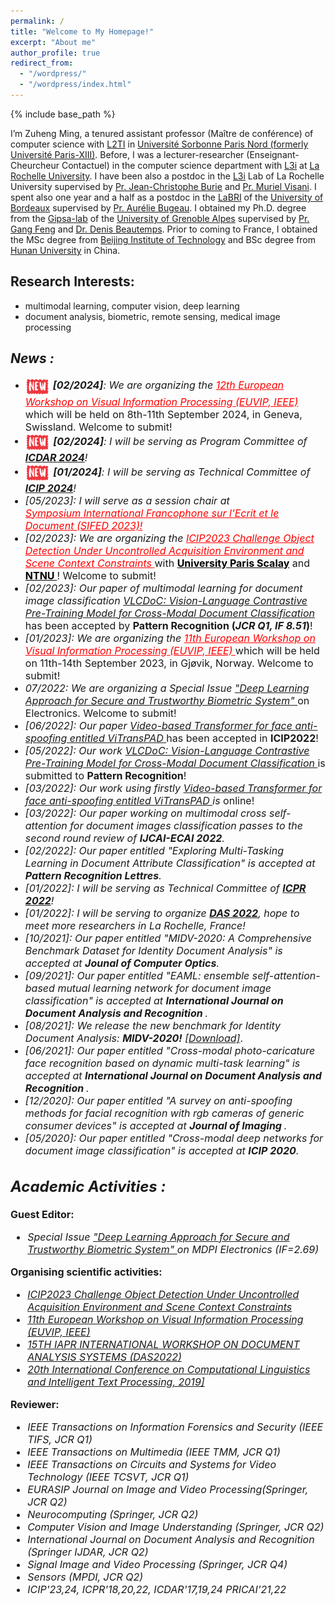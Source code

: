```yaml
---
permalink: /
title: "Welcome to My Homepage!"
excerpt: "About me"
author_profile: true
redirect_from: 
  - "/wordpress/"
  - "/wordpress/index.html"
---
```


{% include base_path %}

I’m Zuheng Ming, a tenured assistant professor (Maître de conférence) of computer science with [L2TI](https://www-l2ti.univ-paris13.fr/) in [Université Sorbonne Paris Nord (formerly Université Paris-XIII)](https://www.univ-paris13.fr/). Before, I was  a lecturer-researcher (Enseignant-Cheurcheur Contactuel) in the computer science department with [L3i](https://l3i.univ-larochelle.fr/) at [La Rochelle University](https://www.univ-larochelle.fr/en/). I have  been also a postdoc in the [L3i](https://l3i.univ-larochelle.fr/) Lab of La Rochelle University supervised by [Pr. Jean-Christophe Burie](https://scholar.google.fr/citations?user=nDsQHAQAAAAJ&hl=en) and [Pr. Muriel Visani](https://pageperso.univ-lr.fr/mvisani/). I spent also one year and a half as a postdoc in the [LaBRI](https://www.labri.fr/) of the [University of Bordeaux](https://www.u-bordeaux.com/) supervised by [Pr. Aurélie Bugeau](https://www.labri.fr/perso/bugeau/index.php). I obtained my Ph.D. degree from the [Gipsa-lab](http://www.gipsa-lab.grenoble-inp.fr/index.php) of the [University of Grenoble Alpes](https://www.univ-grenoble-alpes.fr/) supervised by [Pr. Gang Feng](https://www.grenoble-inp.fr/fr/personnel/m-feng-gang) and [Dr. Denis Beautemps](https://scholar.google.fr/citations?user=IUBvHCcAAAAJ&hl=fr). Prior to coming to France, I obtained the MSc degree from [Beijing Institute of Technology](https://english.bit.edu.cn/) and BSc degree from [Hunan University](http://www-en.hnu.edu.cn/index.htm) in China.

## Research Interests: 
- multimodal learning, computer vision, deep learning 
- document analysis, biometric, remote sensing, medical image processing

<!--
My research interests span in computer vision, multimodal learning and deep learning as well as its applications.  
- Applications: Biometrics (face anti-spoofing, face recognition, face detection); document images classifications; interdisciplinary applications of deep learning
- Methods: Supervised/Self-supervised deep learning methods (Transformers, CNNs, ...); Multimodal learning (language-vision), Multi-task learning and Metric learning; 
- Data: Natural images, heterogeneous data (text, visiaul images, 3D depth images, caricatures)  
-->

## *News :* 
- <img alt="Clips" src="/images/new2.gif" align="center" width="40"> <font size=3><em><strong>[02/2024]</strong>: We are organizing the <a href="https://www.euvip2024.org/" style="color:red;"> 12th European Workshop on Visual Information Processing (EUVIP, IEEE) </a></em> which will be held on 8th-11th September 2024, in Geneva, Swissland. Welcome to submit!
- <img alt="Clips" src="/images/new2.gif" align="center" width="40"> <font size=3><em><strong>[02/2024]</strong>: I will be serving as Program Committee of <strong><a href="https://icdar2024.net/">ICDAR 2024</a></strong>!</em></font>
- <img alt="Clips" src="/images/new2.gif" align="center" width="40"> <font size=3><em><strong>[01/2024]</strong>: I will be serving as Technical Committee of <strong><a href="https://2024.ieeeicip.org/">ICIP 2024</a></strong>!</em></font>
- <font size=3><em>[05/2023]: I will serve as a session chair at 	
 <a href="https://sifed2023.sciencesconf.org/" style="color:red;"> Symposium International Francophone sur l'Ecrit et le Document (SIFED 2023)! </a></em>
- <font size=3><em>[02/2023]: We are organizing the <a href="https://sites.google.com/view/icip-2023-object-detection/accueil" style="color:red;"> ICIP2023 Challenge Object Detection Under Uncontrolled Acquisition Environment and Scene Context Constraints </a></em> with <a href="https://www.universite-paris-saclay.fr/" style="color:black;"> <strong>University Paris Scalay</strong></a> and <a href="https://www.ntnu.edu/" style="color:black;"> <strong> NTNU </strong></a>! Welcome to submit!
- <font size=3><em> [02/2023]: Our paper of multimodal learning for document image classification <a href="https://arxiv.org/pdf/2205.12029.pdf"> VLCDoC: Vision-Language Contrastive Pre-Training Model for Cross-Modal Document Classification </a></em>  has been accepted by <strong>Pattern Recognition (<em>JCR Q1, IF 8.51</em>)</strong>!</font>
- <font size=3><em>[01/2023]: We are organizing the <a href="https://www.euvip2023.org/" style="color:red;"> 11th European Workshop on Visual Information Processing (EUVIP, IEEE) </a></em> which will be held on 11th-14th September 2023, in Gjøvik, Norway. Welcome to submit!
- <font size=3><em>07/2022: We are organizing a Special Issue <a href="https://www.mdpi.com/journal/electronics/special_issues/RY06T6PGQ0">"Deep Learning Approach for Secure and Trustworthy Biometric System" </a></em> on Electronics. Welcome to submit!
- <font size=3><em>[06/2022]: Our paper <a href="https://arxiv.org/pdf/2203.01562.pdf" title="ViTransPAD"> Video-based Transformer for face anti-spoofing entitled ViTransPAD </a></em> has been accepted in <strong>ICIP2022</strong>!</font>
- <font size=3><em> [05/2022]: Our work <a href="https://arxiv.org/pdf/2205.12029.pdf"> VLCDoC: Vision-Language Contrastive Pre-Training
Model for Cross-Modal Document Classification </a></em>  is submitted to <strong>Pattern Recognition</strong>!</font>
- <font size=3><em>[03/2022]: Our work using firstly <a href="https://arxiv.org/pdf/2203.01562.pdf" title="ViTransPAD"> Video-based Transformer for face anti-spoofing entitled ViTransPAD </a> is </em> online!</font>
- <font size=3><em>[03/2022]: Our paper working on multimodal cross self-attention for document images classification passes to the second round review of <strong>IJCAI-ECAI 2022</strong>.</em></font>
- <font size=3><em>[02/2022]: Our paper entitled "Exploring Multi-Tasking Learning in Document Attribute Classification" is accepted at <strong>Pattern Recognition Lettres</strong>.</em></font>
- <font size=3><em>[01/2022]: I will be serving as Technical Committee of <strong><a href="https://www.icpr2022.com/">ICPR 2022</a></strong>!</em></font>
- <font size=3><em>[01/2022]: I will be serving to organize <strong><a href="https://das2022.univ-lr.fr/">DAS 2022</a></strong>, hope to meet more researchers in La Rochelle, France!</em></font>
- <font size=3><em>[10/2021]: Our paper entitled "MIDV-2020: A Comprehensive Benchmark Dataset for Identity Document Analysis" is accepted at <strong>Jounal of Computer Optics</strong>.</em></font>
- <font size=3><em>[09/2021]: Our paper entitled "EAML: ensemble self-attention-based mutual learning network for document image classification" is accepted at <strong>International Journal on Document Analysis and Recognition </strong>.</em></font>
- <font size=3><em>[08/2021]: We release the new benchmark for Identity Document Analysis: <strong>MIDV-2020!</strong> <a href="http://l3i-share.univ-lr.fr/MIDV2020/midv2020.html" title="MIDV2020">[Download]</a></em>.</font>
- <font size=3><em>[06/2021]: Our paper entitled "Cross-modal photo-caricature face recognition based on dynamic multi-task learning" is accepted at <strong>International Journal on Document Analysis and Recognition </strong>.</em></font>
- <font size=3><em>[12/2020]: Our paper entitled "A survey on anti-spoofing methods for facial recognition with rgb cameras of generic consumer devices" is accepted at <strong>Journal of Imaging </strong>.</em></font>
- <font size=3><em>[05/2020]: Our paper entitled "Cross-modal deep networks for document image classification" is accepted at <strong>ICIP 2020</strong>.</em></font>

## *Academic Activities :* 
**Guest Editor:**
  
- <font size=3><em>Special Issue <a href="https://www.mdpi.com/journal/electronics/special_issues/RY06T6PGQ0">"Deep Learning Approach for Secure and Trustworthy Biometric System" </a> on MDPI Electronics (IF=2.69)</em></font>  
  
**Organising scientific activities:**
- <font size=3><em><a href="https://sites.google.com/view/icip-2023-object-detection/accueil">ICIP2023 Challenge Object Detection Under Uncontrolled Acquisition Environment and Scene Context Constraints</a></em></font>
- <font size=3><em><a href="https://www.euvip2023.org/">11th European Workshop on Visual Information Processing (EUVIP, IEEE)</a></em></font>
- <font size=3><em><a href="https://das2022.univ-lr.fr/">15TH IAPR INTERNATIONAL WORKSHOP ON DOCUMENT ANALYSIS SYSTEMS (DAS2022)</a></em></font> 
- <font size=3><em><a href="http://www.cicling.org/2019/">20th International Conference on Computational Linguistics and Intelligent Text Processing, 2019]</a></em></font>  
  
**Reviewer:**
- <font size=3><em>IEEE Transactions on Information Forensics and Security (IEEE TIFS, JCR Q1) </em></font>
- <font size=3><em>IEEE Transactions on Multimedia (IEEE TMM, JCR Q1) </em></font>
- <font size=3><em>IEEE Transactions on Circuits and Systems for Video Technology (IEEE TCSVT, JCR Q1) </em></font>
- <font size=3><em>EURASIP Journal on Image and Video Processing(Springer, JCR Q2) </em></font>
- <font size=3><em>Neurocomputing (Springer, JCR Q2)</em></font>
- <font size=3><em>Computer Vision and Image Understanding (Springer, JCR Q2)</em></font>
- <font size=3><em> International Journal on Document Analysis and Recognition (Springer IJDAR, JCR Q2)</em></font>
- <font size=3><em> Signal Image and Video Processing (Springer, JCR Q4)</em></font>
- <font size=3><em>Sensors (MPDI, JCR Q2)</em></font>
- <font size=3><em>ICIP'23,24, ICPR'18,20,22, ICDAR'17,19,24 PRICAI'21,22</em></font>   
